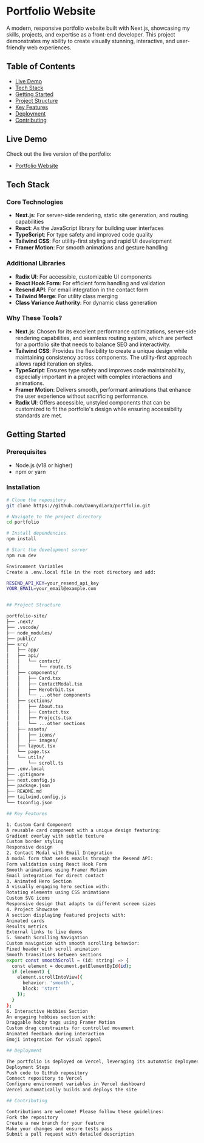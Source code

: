 # Portfolio Website

A modern, responsive portfolio website built with Next.js, showcasing my skills, projects, and expertise as a front-end developer. This project demonstrates my ability to create visually stunning, interactive, and user-friendly web experiences.

## Table of Contents

- [Live Demo](#live-demo)
- [Tech Stack](#tech-stack)
- [Getting Started](#getting-started)
- [Project Structure](#project-structure)
- [Key Features](#key-features)
- [Deployment](#deployment)
- [Contributing](#contributing)

## Live Demo

Check out the live version of the portfolio:

- [Portfolio Website](https://portfolio-nine-dusky-76.vercel.app/)

## Tech Stack

### Core Technologies

- **Next.js**: For server-side rendering, static site generation, and routing capabilities
- **React**: As the JavaScript library for building user interfaces
- **TypeScript**: For type safety and improved code quality
- **Tailwind CSS**: For utility-first styling and rapid UI development
- **Framer Motion**: For smooth animations and gesture handling

### Additional Libraries

- **Radix UI**: For accessible, customizable UI components
- **React Hook Form**: For efficient form handling and validation
- **Resend API**: For email integration in the contact form
- **Tailwind Merge**: For utility class merging
- **Class Variance Authority**: For dynamic class generation

### Why These Tools?

- **Next.js**: Chosen for its excellent performance optimizations, server-side rendering capabilities, and seamless routing system, which are perfect for a portfolio site that needs to balance SEO and interactivity.
- **Tailwind CSS**: Provides the flexibility to create a unique design while maintaining consistency across components. The utility-first approach allows rapid iteration on styles.
- **TypeScript**: Ensures type safety and improves code maintainability, especially important in a project with complex interactions and animations.
- **Framer Motion**: Delivers smooth, performant animations that enhance the user experience without sacrificing performance.
- **Radix UI**: Offers accessible, unstyled components that can be customized to fit the portfolio's design while ensuring accessibility standards are met.

## Getting Started

### Prerequisites

- Node.js (v18 or higher)
- npm or yarn

### Installation

```bash
# Clone the repository
git clone https://github.com/Dannydiara/portfolio.git

# Navigate to the project directory
cd portfolio

# Install dependencies
npm install

# Start the development server
npm run dev

Environment Variables
Create a .env.local file in the root directory and add:

RESEND_API_KEY=your_resend_api_key
YOUR_EMAIL=your_email@example.com


## Project Structure

portfolio-site/
├── .next/
├── .vscode/
├── node_modules/
├── public/
├── src/
│   ├── app/
│   ├── api/
│   │   └── contact/
│   │       └── route.ts
│   ├── components/
│   │   ├── Card.tsx
│   │   ├── ContactModal.tsx
│   │   ├── HeroOrbit.tsx
│   │   └── ...other components
│   ├── sections/
│   │   ├── About.tsx
│   │   ├── Contact.tsx
│   │   ├── Projects.tsx
│   │   └── ...other sections
│   ├── assets/
│   │   ├── icons/
│   │   ├── images/
│   ├── layout.tsx
│   └── page.tsx
│   └── utils/
│       └── scroll.ts
├── .env.local
├── .gitignore
├── next.config.js
├── package.json
├── README.md
├── tailwind.config.js
└── tsconfig.json

## Key Features

1. Custom Card Component
A reusable card component with a unique design featuring:
Gradient overlay with subtle texture
Custom border styling
Responsive design
2. Contact Modal with Email Integration
A modal form that sends emails through the Resend API:
Form validation using React Hook Form
Smooth animations using Framer Motion
Email integration for direct contact
3. Animated Hero Section
A visually engaging hero section with:
Rotating elements using CSS animations
Custom SVG icons
Responsive design that adapts to different screen sizes
4. Project Showcase
A section displaying featured projects with:
Animated cards
Results metrics
External links to live demos
5. Smooth Scrolling Navigation
Custom navigation with smooth scrolling behavior:
Fixed header with scroll animation
Smooth transitions between sections
export const smoothScroll = (id: string) => {
  const element = document.getElementById(id);
  if (element) {
    element.scrollIntoView({
      behavior: 'smooth',
      block: 'start'
    });
  }
};
6. Interactive Hobbies Section
An engaging hobbies section with:
Draggable hobby tags using Framer Motion
Custom drag constraints for controlled movement
Animated feedback during interaction
Emoji integration for visual appeal

## Deployment

The portfolio is deployed on Vercel, leveraging its automatic deployment features and global CDN for optimal performance.
Deployment Steps
Push code to GitHub repository
Connect repository to Vercel
Configure environment variables in Vercel dashboard
Vercel automatically builds and deploys the site

## Contributing

Contributions are welcome! Please follow these guidelines:
Fork the repository
Create a new branch for your feature
Make your changes and ensure tests pass
Submit a pull request with detailed description
```
